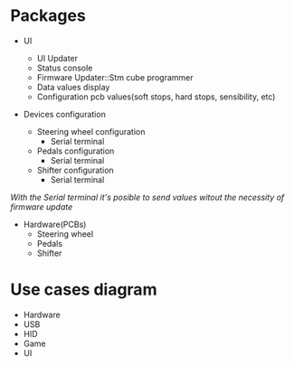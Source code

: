 # Packages

- UI
  - UI Updater
  - Status console
  - Firmware Updater::Stm cube programmer
  - Data values display
  - Configuration pcb values(soft stops, hard stops, sensibility, etc)

- Devices configuration
    - Steering wheel configuration
      - Serial terminal
    - Pedals configuration
      - Serial terminal
    - Shifter configuration 
      - Serial terminal
  
_With the Serial terminal it's posible to send values witout the necessity of firmware update_

- Hardware(PCBs)
    - Steering wheel
    - Pedals
    - Shifter

# Use cases diagram

- Hardware
- USB
- HID
- Game
- UI
